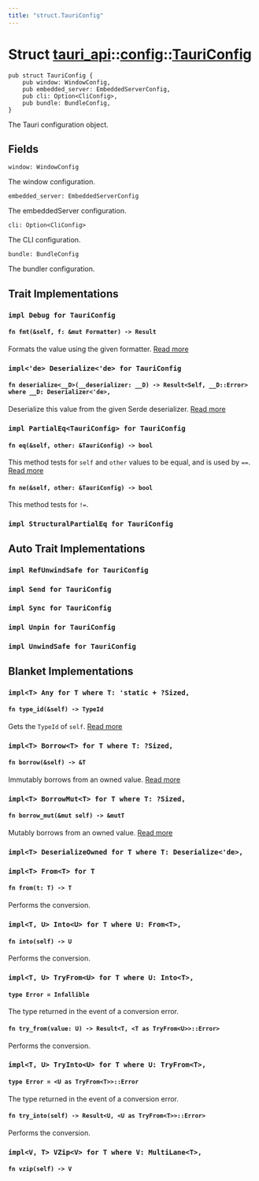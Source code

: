 ```yaml
---
title: "struct.TauriConfig"
---
```


# Struct [tauri_api](/docs/api/rust/tauri_api/../index.html)::​[config](/docs/api/rust/tauri_api/index.html)::​[TauriConfig](/docs/api/rust/tauri_api/)

    pub struct TauriConfig {
        pub window: WindowConfig,
        pub embedded_server: EmbeddedServerConfig,
        pub cli: Option<CliConfig>,
        pub bundle: BundleConfig,
    }

The Tauri configuration object.

## Fields

`window: WindowConfig`

The window configuration.

`embedded_server: EmbeddedServerConfig`

The embeddedServer configuration.

`cli: Option<CliConfig>`

The CLI configuration.

`bundle: BundleConfig`

The bundler configuration.

## Trait Implementations

### `impl Debug for TauriConfig`

#### `fn fmt(&self, f: &mut Formatter) -> Result`

Formats the value using the given formatter. [Read more](https://doc.rust-lang.org/nightly/core/fmt/trait.Debug.html#tymethod.fmt)

### `impl<'de> Deserialize<'de> for TauriConfig`

#### `fn deserialize<__D>(__deserializer: __D) -> Result<Self, __D::Error> where __D: Deserializer<'de>,`

Deserialize this value from the given Serde deserializer. [Read more](https://docs.rs/serde/1.0.104/serde/de/trait.Deserialize.html#tymethod.deserialize)

### `impl PartialEq<TauriConfig> for TauriConfig`

#### `fn eq(&self, other: &TauriConfig) -> bool`

This method tests for `self` and `other` values to be equal, and is used by `==`. [Read more](https://doc.rust-lang.org/nightly/core/cmp/trait.PartialEq.html#tymethod.eq)

#### `fn ne(&self, other: &TauriConfig) -> bool`

This method tests for `!=`.

### `impl StructuralPartialEq for TauriConfig`

## Auto Trait Implementations

### `impl RefUnwindSafe for TauriConfig`

### `impl Send for TauriConfig`

### `impl Sync for TauriConfig`

### `impl Unpin for TauriConfig`

### `impl UnwindSafe for TauriConfig`

## Blanket Implementations

### `impl<T> Any for T where T: 'static + ?Sized,`

#### `fn type_id(&self) -> TypeId`

Gets the `TypeId` of `self`. [Read more](https://doc.rust-lang.org/nightly/core/any/trait.Any.html#tymethod.type_id)

### `impl<T> Borrow<T> for T where T: ?Sized,`

#### `fn borrow(&self) -> &T`

Immutably borrows from an owned value. [Read more](https://doc.rust-lang.org/nightly/core/borrow/trait.Borrow.html#tymethod.borrow)

### `impl<T> BorrowMut<T> for T where T: ?Sized,`

#### `fn borrow_mut(&mut self) -> &mutT`

Mutably borrows from an owned value. [Read more](https://doc.rust-lang.org/nightly/core/borrow/trait.BorrowMut.html#tymethod.borrow_mut)

### `impl<T> DeserializeOwned for T where T: Deserialize<'de>,`

### `impl<T> From<T> for T`

#### `fn from(t: T) -> T`

Performs the conversion.

### `impl<T, U> Into<U> for T where U: From<T>,`

#### `fn into(self) -> U`

Performs the conversion.

### `impl<T, U> TryFrom<U> for T where U: Into<T>,`

#### `type Error = Infallible`

The type returned in the event of a conversion error.

#### `fn try_from(value: U) -> Result<T, <T as TryFrom<U>>::Error>`

Performs the conversion.

### `impl<T, U> TryInto<U> for T where U: TryFrom<T>,`

#### `type Error = <U as TryFrom<T>>::Error`

The type returned in the event of a conversion error.

#### `fn try_into(self) -> Result<U, <U as TryFrom<T>>::Error>`

Performs the conversion.

### `impl<V, T> VZip<V> for T where V: MultiLane<T>,`

#### `fn vzip(self) -> V`
